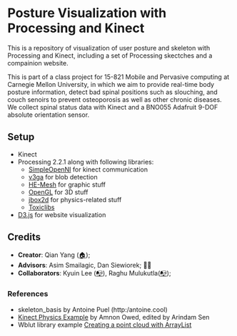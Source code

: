 # Posture Visualization with Processing and Kinect

This is a repository of visualization of user posture and skeleton with Processing and Kinect, including a set of Processing skectches and a compainion website.

This is part of a class project for 15-821 Mobile and Pervasive computing at Carnegie Mellon University, in which we aim to provide real-time body posture information, detect bad spinal positions such as slouching, and couch senoirs to prevent osteoporosis as well as other chronic diseases. We collect spinal status data with Kinect and a BNO055 Adafruit 9-DOF absolute orientation sensor.

## Setup 
- Kinect
- Processing 2.2.1 along with following libraries:
  - [SimpleOpenNI](http://openni.ru/files/simpleopenni/index.html) for kinect communication
  - [v3ga](http://www.v3ga.net/processing/BlobDetection/) for blob detection
  - [HE-Mesh](http://www.wblut.com/processing/) for graphic stuff
  - [OpenGL](https://www.opengl.org) for 3D stuff
  - [jbox2d](http://www.jbox2d.org/) for physics-related stuff
  - [Toxiclibs](http://toxiclibs.org/)
- [D3.js](d3js.org) for website visualization

## Credits
- **Creator**: Qian Yang ([:house:](http://yang-qian.github.io));
- **Advisors**: Asim Smailagic, Dan Siewiorek; :clap::clap:
- **Collaborators**: Kyuin Lee ([:mailbox_with_no_mail:](mailto:kyuinl@andrew.cmu.edu)), Raghu Mulukutla([:mailbox_with_no_mail:](mailto:raghu94@cmu.edu));

### References
- skeleton_basis by Antoine Puel (http:/antoine.cool)
- [Kinect Physics Example](https://github.com/msp/CANKinectPhysics) by Amnon Owed, edited by Arindam Sen
- Wblut library example [Creating a point cloud with ArrayList](http://www.wblut.com/tutorials/processing/creating-a-point-cloud-with-arraylist/)
